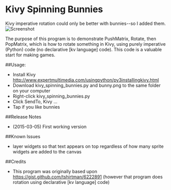 # Kivy Spinning Bunnies
Kivy imperative rotation could only be better with bunnies--so I added them.
![Screenshot](https://github.com/expertmm/kivy_spinning_bunnies/blob/master/screenshot01.png)

The purpose of this program is to demonstrate PushMatrix, Rotate, then PopMatrix, which is how to rotate something in Kivy, using purely imperative (Python) code (no declarative [kv language] code).
This code is a valuable start for making games.

##Usage:
* Install Kivy http://www.expertmultimedia.com/usingpython/py3installingkivy.html
* Download kivy_spinning_bunnies.py and bunny.png to the same folder on your computer
* Right-click kivy_spinning_bunnies.py
* Click SendTo, Kivy ...
* Tap if you like bunnies

##Release Notes
* (2015-03-05) First working version

##Known Issues
* layer widgets so that text appears on top regardless of how many sprite widgets are added to the canvas

##Credits
* This program was originally based upon https://gist.github.com/tshirtman/6222891 (however that program does rotation using declarative [kv language] code)
